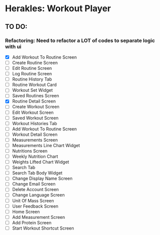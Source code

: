 # Herakles: Workout Player

## TO DO:
### Refactoring: Need to refactor a LOT of codes to separate logic with ui
- [x] Add Workout To Routine Screen
- [ ] Create Routine Screen
- [ ] Edit Routine Screen
- [ ] Log Routine Screen
- [ ] Routine History Tab
- [ ] Routine Workout Card
- [ ] Workout Set Widget
- [ ] Saved Routines Screen
- [x] Routine Detail Screen
- [ ] Create Workout Screen
- [ ] Edit Workout Screen
- [ ] Saved Workout Screen
- [ ] Workout Histories Tab
- [ ] Add Workout To Routine Screen
- [ ] Workout Detail Screen
- [ ] Measurements Screen
- [ ] Measurements Line Chart Widget
- [ ] Nutritions Screen
- [ ] Weekly Nutrition Chart
- [ ] Weights Lifted Chart Widget
- [ ] Search Tab
- [ ] Search Tab Body Widget
- [ ] Change Display Name Screen
- [ ] Change Email Screen
- [ ] Delete Account Screen
- [ ] Change Language Screen
- [ ] Unit Of Mass Screen
- [ ] User Feedback Screen
- [ ] Home Screen
- [ ] Add Measurement Screen
- [ ] Add Protein Screen
- [ ] Start Workout Shortcut Screen
